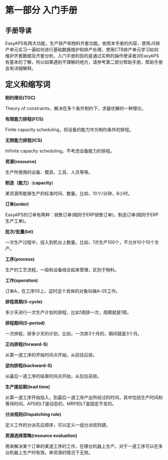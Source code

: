 # 第一部分 入门手册

## 手册导读

EasyAPS有两大功能，生产排产和物料齐套功能。依照本手册的内容，使用JS排产单元实习一遍如何进行基础数据维护和排产处理，使用CTB排产单元学习如何维护齐套数据及齐套分析。入门手册的目的是通过实例的操作使读者对EasyAPS有基本的了解，所以如果遇到不理解的地方，请参考第二部分帮助手册，帮助手册会有详细解释。

### <font size=5>定义和缩写词</font>

**制约理论(TOC)**

Theory of constraints，解决在多个条件制约下，求最优解的一种理论。

**有限能力排程(FCS)**

Finite capacity scheduling，将设备的能力作为制约条件的排程。

**无限能力排程(ICS)**

Infinite capacity scheduling，不考虑设备能力的排程。

**资源(resource)**

生产所使用的设备、模具、工具、人员等等。

**制造（能力）**(**capacity**)

某资源所能够生产的标准时间、数量。比如，10个/分钟，8小时。

**订单(order)**

EasyAPS的订单有两种：销售订单(相同于ERP销售订单)，制造订单(相同于ERP生产工单)。

**批次/批量(lot)**

一次生产过程中，投入到机台上数量。比如，1次生产100个，不允许10个10个生产。

**工序(process)**

生产的工艺流程，一般和设备结合起来管理，区别于物料。

**工作(operation)**

订单A，在工序05上，这时这个具体的对象叫做A-05工作。

**排程周期(S-cycle)**

多少天进行一次生产计划的排程，比如1周排一次，周期就是1周。

**排程期间(S-period)**

一次排程，排多少天的计划，比如，一次排3个月的，期间就是3个月。

**正向排程(forward-S)**

从第一道工序的开始时间点开始，从前往后排。

**逆向排程(backward-S)**

从最后一道工序的结束时间点开始，从后往前排。

**生产提前期(lead time)**

从第一道工序开始投入，到最后一道工序产出所经过的时间，其中包括生产时间和等待时间。APS的LT是动态的，MRP的LT是固定不变的。

**分派规则(Dispatching rule)**

定义工作的分派先后顺序，可以定义一组分派规则键。

**资源选择策略(resource evaluation)**

用来解决某个订单的某道工序的工作，在哪台机器上生产。对于一道工序可以在多台机器上生产时有效。单资源的情况下无效。
